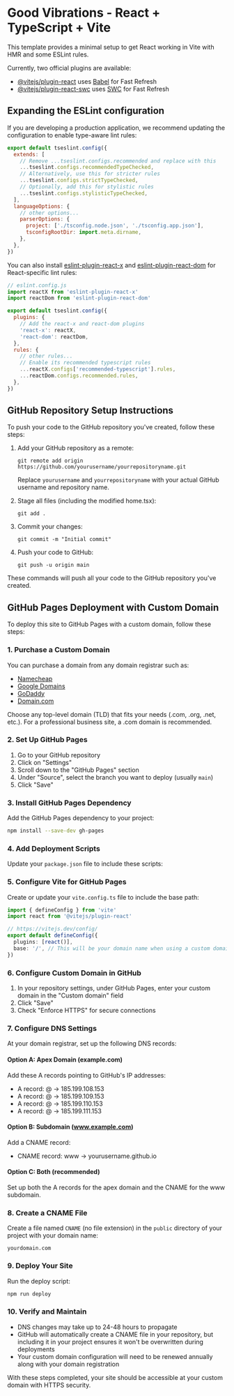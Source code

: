 # Good Vibrations - React + TypeScript + Vite

This template provides a minimal setup to get React working in Vite with HMR and some ESLint rules.

Currently, two official plugins are available:

- [@vitejs/plugin-react](https://github.com/vitejs/vite-plugin-react/blob/main/packages/plugin-react) uses [Babel](https://babeljs.io/) for Fast Refresh
- [@vitejs/plugin-react-swc](https://github.com/vitejs/vite-plugin-react/blob/main/packages/plugin-react-swc) uses [SWC](https://swc.rs/) for Fast Refresh

## Expanding the ESLint configuration

If you are developing a production application, we recommend updating the configuration to enable type-aware lint rules:

```js
export default tseslint.config({
  extends: [
    // Remove ...tseslint.configs.recommended and replace with this
    ...tseslint.configs.recommendedTypeChecked,
    // Alternatively, use this for stricter rules
    ...tseslint.configs.strictTypeChecked,
    // Optionally, add this for stylistic rules
    ...tseslint.configs.stylisticTypeChecked,
  ],
  languageOptions: {
    // other options...
    parserOptions: {
      project: ['./tsconfig.node.json', './tsconfig.app.json'],
      tsconfigRootDir: import.meta.dirname,
    },
  },
})
```

You can also install [eslint-plugin-react-x](https://github.com/Rel1cx/eslint-react/tree/main/packages/plugins/eslint-plugin-react-x) and [eslint-plugin-react-dom](https://github.com/Rel1cx/eslint-react/tree/main/packages/plugins/eslint-plugin-react-dom) for React-specific lint rules:

```js
// eslint.config.js
import reactX from 'eslint-plugin-react-x'
import reactDom from 'eslint-plugin-react-dom'

export default tseslint.config({
  plugins: {
    // Add the react-x and react-dom plugins
    'react-x': reactX,
    'react-dom': reactDom,
  },
  rules: {
    // other rules...
    // Enable its recommended typescript rules
    ...reactX.configs['recommended-typescript'].rules,
    ...reactDom.configs.recommended.rules,
  },
})
```

## GitHub Repository Setup Instructions

To push your code to the GitHub repository you've created, follow these steps:

1. Add your GitHub repository as a remote:
   ```
   git remote add origin https://github.com/yourusername/yourrepositoryname.git
   ```
   Replace `yourusername` and `yourrepositoryname` with your actual GitHub username and repository name.

2. Stage all files (including the modified home.tsx):
   ```
   git add .
   ```

3. Commit your changes:
   ```
   git commit -m "Initial commit"
   ```

4. Push your code to GitHub:
   ```
   git push -u origin main
   ```

These commands will push all your code to the GitHub repository you've created.

## GitHub Pages Deployment with Custom Domain

To deploy this site to GitHub Pages with a custom domain, follow these steps:

### 1. Purchase a Custom Domain

You can purchase a domain from any domain registrar such as:
- [Namecheap](https://www.namecheap.com/)
- [Google Domains](https://domains.google/)
- [GoDaddy](https://www.godaddy.com/)
- [Domain.com](https://www.domain.com/)

Choose any top-level domain (TLD) that fits your needs (.com, .org, .net, etc.). For a professional business site, a .com domain is recommended.

### 2. Set Up GitHub Pages

1. Go to your GitHub repository
2. Click on "Settings"
3. Scroll down to the "GitHub Pages" section
4. Under "Source", select the branch you want to deploy (usually `main`)
5. Click "Save"

### 3. Install GitHub Pages Dependency

Add the GitHub Pages dependency to your project:

```bash
npm install --save-dev gh-pages
```

### 4. Add Deployment Scripts

Update your `package.json` file to include these scripts:



### 5. Configure Vite for GitHub Pages

Create or update your `vite.config.ts` file to include the base path:

```typescript
import { defineConfig } from 'vite'
import react from '@vitejs/plugin-react'

// https://vitejs.dev/config/
export default defineConfig({
  plugins: [react()],
  base: '/', // This will be your domain name when using a custom domain
})
```

### 6. Configure Custom Domain in GitHub

1. In your repository settings, under GitHub Pages, enter your custom domain in the "Custom domain" field
2. Click "Save"
3. Check "Enforce HTTPS" for secure connections

### 7. Configure DNS Settings

At your domain registrar, set up the following DNS records:

#### Option A: Apex Domain (example.com)
Add these A records pointing to GitHub's IP addresses:
- A record: @ → 185.199.108.153
- A record: @ → 185.199.109.153
- A record: @ → 185.199.110.153
- A record: @ → 185.199.111.153

#### Option B: Subdomain (www.example.com)
Add a CNAME record:
- CNAME record: www → yourusername.github.io

#### Option C: Both (recommended)
Set up both the A records for the apex domain and the CNAME for the www subdomain.

### 8. Create a CNAME File

Create a file named `CNAME` (no file extension) in the `public` directory of your project with your domain name:

```
yourdomain.com
```

### 9. Deploy Your Site

Run the deploy script:

```bash
npm run deploy
```

### 10. Verify and Maintain

- DNS changes may take up to 24-48 hours to propagate
- GitHub will automatically create a CNAME file in your repository, but including it in your project ensures it won't be overwritten during deployments
- Your custom domain configuration will need to be renewed annually along with your domain registration

With these steps completed, your site should be accessible at your custom domain with HTTPS security.
